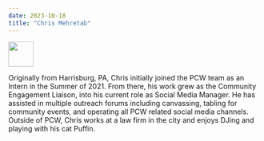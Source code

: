 ```yaml
---
date: 2023-10-18
title: "Chris Mehretab"
---
```


<img src="/images/ChrisMTabling.png" width="50" height="50">

Originally from Harrisburg, PA, Chris initially joined the PCW team as an Intern in the Summer of 2021. From there, his work grew as the Community Engagement Liaison, into his current role as Social Media Manager. He has assisted in multiple outreach forums including canvassing, tabling for community events, and operating all PCW related social media channels. Outside of PCW, Chris works at a law firm in the city and enjoys DJing and playing with his cat Puffin.
